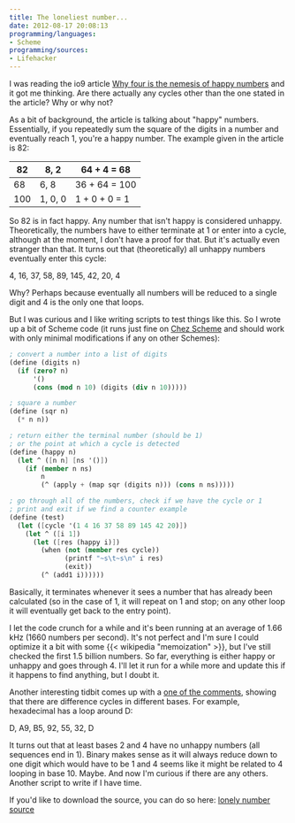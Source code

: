 ```yaml
---
title: The loneliest number...
date: 2012-08-17 20:08:13
programming/languages:
- Scheme
programming/sources:
- Lifehacker
---
```

I was reading the io9 article <a title="Why four is the nemesis of happy numbers" href="http://io9.com/5934819/why-four-is-the-nemesis-of-happy-numbers">Why four is the nemesis of happy numbers</a> and it got me thinking. Are there actually any cycles other than the one stated in the article? Why or why not?

<!--more-->

As a bit of background, the article is talking about "happy" numbers. Essentially, if you repeatedly sum the square of the digits in a number and eventually reach 1, you're a happy number. The example given in the article is 82:


| 82  |  8, 2   |  64 + 4 = 68  |
|-----|---------|---------------|
| 68  |  6, 8   | 36 + 64 = 100 |
| 100 | 1, 0, 0 | 1 + 0 + 0 = 1 |


So 82 is in fact happy. Any number that isn't happy is considered unhappy. Theoretically, the numbers have to either terminate at 1 or enter into a cycle, although at the moment, I don't have a proof for that. But it's actually even stranger than that. It turns out that (theoretically) all unhappy numbers eventually enter this cycle:

4, 16, 37, 58, 89, 145, 42, 20, 4

Why? Perhaps because eventually all numbers will be reduced to a single digit and 4 is the only one that loops.

But I was curious and I like writing scripts to test things like this. So I wrote up a bit of Scheme code (it runs just fine on <a title="(chez (chez scheme))" href="http://www.scheme.com/">Chez Scheme</a> and should work with only minimal modifications if any on other Schemes):

```scheme
; convert a number into a list of digits
(define (digits n)
  (if (zero? n)
      '()
      (cons (mod n 10) (digits (div n 10)))))

; square a number
(define (sqr n)
  (* n n))

; return either the terminal number (should be 1)
; or the point at which a cycle is detected
(define (happy n)
  (let ^ ([n n] [ns '()])
    (if (member n ns)
        n
        (^ (apply + (map sqr (digits n))) (cons n ns)))))

; go through all of the numbers, check if we have the cycle or 1
; print and exit if we find a counter example
(define (test)
  (let ([cycle '(1 4 16 37 58 89 145 42 20)])
    (let ^ ([i 1])
      (let ([res (happy i)])
        (when (not (member res cycle))
              (printf "~s\t~s\n" i res)
              (exit))
        (^ (add1 i))))))
```

Basically, it terminates whenever it sees a number that has already been calculated (so in the case of 1, it will repeat on 1 and stop; on any other loop it will eventually get back to the entry point).

I let the code crunch for a while and it's been running at an average of 1.66 kHz (1660 numbers per second). It's not perfect and I'm sure I could optimize it a bit with some {{< wikipedia "memoization" >}}, but I've still checked the first 1.5 billion numbers. So far, everything is either happy or unhappy and goes through 4. I'll let it run for a while more and update this if it happens to find anything, but I doubt it.

Another interesting tidbit comes up with a <a href="http://io9.com/5934819/why-four-is-the-nemesis-of-happy-numbers?comment=51954505" title="io9 Comment">one of the comments</a>, showing that there are difference cycles in different bases. For example, hexadecimal has a loop around D:

D, A9, B5, 92, 55, 32, D

It turns out that at least bases 2 and 4 have no unhappy numbers (all sequences end in 1). Binary makes sense as it will always reduce down to one digit which would have to be 1 and 4 seems like it might be related to 4 looping in base 10. Maybe. And now I'm curious if there are any others. Another script to write if I have time.

If you'd like to download the source, you can do so here: <a href="https://github.com/jpverkamp/small-projects/blob/master/blog/lonely-number.ss">lonely number source</a>
